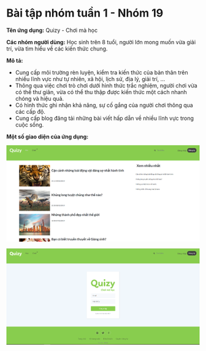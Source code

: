 # Bài tập nhóm tuần 1 - Nhóm 19

**Tên ứng dụng:** Quizy - Chơi mà học

**Các nhóm người dùng:** Học sinh trên 8 tuổi, người lớn mong muốn vừa giải trí, vừa tìm hiểu về các kiến thức chung.

**Mô tả:**
* Cung cấp môi trường rèn luyện, kiểm tra kiến thức của bản thân trên nhiều lĩnh vực như tự nhiên, xã hội, lịch sử, địa lý, giải trí, ...
* Thông qua việc chơi trò chơi dưới hình thức trắc nghiệm, người chơi vừa có thể thư giãn, vừa có thể thu thập được kiến thức một cách nhanh chóng và hiệu quả.
* Có hình thức ghi nhận khả năng, sự cố gắng của người chơi thông qua các cấp độ.
* Cung cấp blog đăng tải những bài viết hấp dẫn về nhiều lĩnh vực trong cuộc sống.

**Một số giao diện của ứng dụng:**

![alt text](https://github.com/19team/INT2208-8-2019/blob/master/nhom-19/Week1_Images/blog.png?raw=true "Logo Title Text 1")

![alt text](https://github.com/19team/INT2208-8-2019/blob/master/nhom-19/Week1_Images/login.png?raw=true "Logo Title Text 1")
